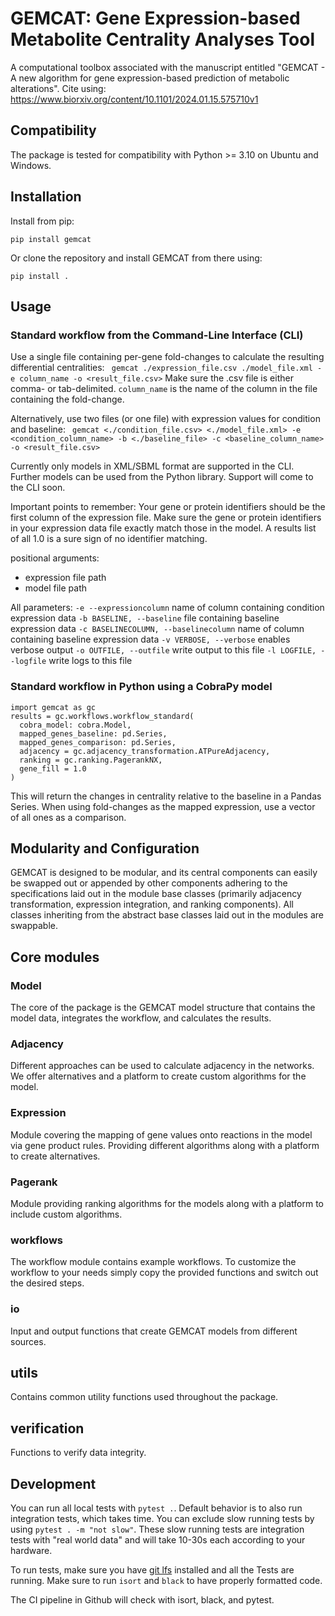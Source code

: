 # GEMCAT: Gene Expression-based Metabolite Centrality Analyses Tool
A computational toolbox associated with the manuscript entitled "GEMCAT - A new algorithm for gene expression-based prediction of metabolic alterations". 
Cite using: https://www.biorxiv.org/content/10.1101/2024.01.15.575710v1

## Compatibility
The package is tested for compatibility with Python >= 3.10 on Ubuntu and Windows.

## Installation
Install from pip:

```pip install gemcat```

Or clone the repository and install GEMCAT from there using:  

```pip install .```


## Usage

### Standard workflow from the Command-Line Interface (CLI)

Use a single file containing per-gene fold-changes to calculate the resulting differential centralities:
``` gemcat ./expression_file.csv ./model_file.xml -e column_name -o <result_file.csv>```
Make sure the .csv file is either comma- or tab-delimited.
`column_name` is the name of the column in the file containing the fold-change.

Alternatively, use two files (or one file) with expression values for condition and baseline:
``` gemcat <./condition_file.csv> <./model_file.xml> -e <condition_column_name> -b <./baseline_file> -c <baseline_column_name> -o <result_file.csv>```

Currently only models in XML/SBML format are supported in the CLI.
Further models can be used from the Python library.
Support will come to the CLI soon.

Important points to remember:
Your gene or protein identifiers should be the first column of the expression file.
Make sure the gene or protein identifiers in your expression data file exactly match those in the model.
A results list of all 1.0 is a sure sign of no identifier matching.

positional arguments:
- expression file path
- model file path

All parameters:
`-e --expressioncolumn` name of column containing condition expression data
`-b BASELINE, --baseline` file containing baseline expression data
`-c BASELINECOLUMN, --baselinecolumn` name of column containing baseline expression data
`-v VERBOSE, --verbose` enables verbose output
`-o OUTFILE, --outfile` write output to this file
`-l LOGFILE, --logfile` write logs to this file


### Standard workflow in Python using a CobraPy model
```
import gemcat as gc
results = gc.workflows.workflow_standard(
  cobra_model: cobra.Model,
  mapped_genes_baseline: pd.Series,
  mapped_genes_comparison: pd.Series,
  adjacency = gc.adjacency_transformation.ATPureAdjacency,
  ranking = gc.ranking.PagerankNX,
  gene_fill = 1.0
)
```
This will return the changes in centrality relative to the baseline in a Pandas Series.
When using fold-changes as the mapped expression, use a vector of all ones as a comparison.

## Modularity and Configuration
GEMCAT is designed to be modular, and its central components can easily be swapped out or appended by other components 
adhering to the specifications laid out in the module base classes (primarily adjacency transformation, expression integration, and ranking components).
All classes inheriting from the abstract base classes laid out in the modules are swappable.

## Core modules
### Model
The core of the package is the GEMCAT model structure that contains the model data, integrates the workflow, and calculates the results.
### Adjacency
Different approaches can be used to calculate adjacency in the networks.
We offer alternatives and a platform to create custom algorithms for the model.
### Expression
Module covering the mapping of gene values onto reactions in the model via gene product rules.
Providing different algorithms along with a platform to create alternatives.
### Pagerank
Module providing ranking algorithms for the models along with a platform to include custom algorithms.
### workflows
The workflow module contains example workflows.
To customize the workflow to your needs simply copy the provided functions and switch out the desired steps.
### io
Input and output functions that create GEMCAT models from different sources.
## utils
Contains common utility functions used throughout the package.
## verification
Functions to verify data integrity.


## Development
You can run all local tests with `pytest .`. Default behavior is to also run integration tests, which takes time.
You can exclude slow running tests by using `pytest . -m "not slow"`.
These slow running tests are integration tests with "real world data" and will take 10-30s each according to your hardware.

To run tests, make sure you have [git lfs](https://git-lfs.com/) installed and all the Tests are running.
Make sure to run `isort` and `black` to have properly formatted code.

The CI pipeline in Github will check with isort, black, and pytest.